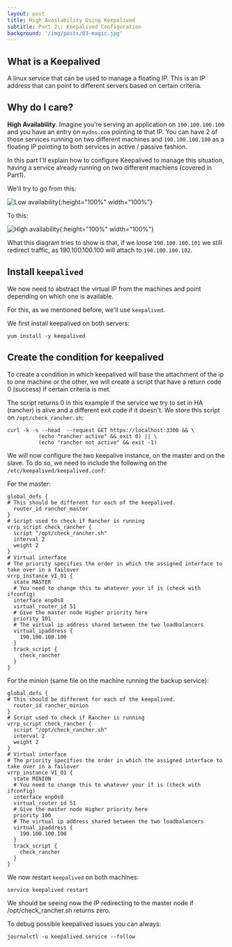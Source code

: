 ```yaml
---
layout: post
title: High Availability Using Keepalived
subtitle: Part 2\: Keepalived Configuration
background: '/img/posts/03-magic.jpg'
---
```


## What is a Keepalived

A linux service that can be used to manage a floating IP. This is an IP address that can point to different servers based on certain criteria.

## Why do I care?

**High Availability**. Imagine you're serving an application on `190.100.100.100` and you have an entry on `mydns.com` pointing to that IP. You can have 2 of those services running on two different machines and `190.100.100.100` as a floating IP pointing to both services in active / passive fashion.


In this part I'll explain how to configure Keepalived to manage this situation, having a service already running on two different machiens (covered in Part1).

We'll try to go from this:

![Low availability](https://i.imgur.com/U8IdGjK.png){:height="100%" width="100%"}

To this:

![High availability](https://i.imgur.com/MqRoyMU.png){:height="100%" width="100%"}

What this diagram tries to show is that, if we loose `190.100.100.101` we still redirect traffic, as 190.100.100.100 will attach to `190.100.100.102`.

## Install `keepalived`
We now need to abstract the virtual IP from the machines and point depending on which one is available.

For this, as we mentioned before, we'll use `keepalived`.

We first install keepalived on both servers:

```
yum install -y keepalived
``` 

## Create the condition for keepalived

To create a condition in which keepalived will base the attachment of the ip to one machine or the other, we will create a script that have a return code 0 (success) if certain criteria is met. 

The script returns 0 in this example if the service we try to set in HA (rancher) is alive and a different exit code if it doesn't. We store this script on `/opt/check_rancher.sh`:

```
curl -k -s --head  --request GET https://localhost:3300 && \
          (echo "rancher active" && exit 0) || \
          (echo "rancher not active" && exit -1)
```


We will now configure the two keepalive instance, on the master and on the slave. To do so, we need to include the following on the `/etc/keepalived/keepalived.conf`:


For the master:

```
global_defs {
# This should be different for each of the keepalived.
  router_id rancher_master
}
# Script used to check if Rancher is running
vrrp_script check_rancher {
  script "/opt/check_rancher.sh"
  interval 2
  weight 2
}
# Virtual interface
# The priority specifies the order in which the assigned interface to take over in a failover
vrrp_instance VI_01 {
  state MASTER
  # You need to change this to whatever your if is (check with ifconfig)
  interface enp0s8
  virtual_router_id 51
  # Give the master node Higher priority here
  priority 101
  # The virtual ip address shared between the two loadbalancers
  virtual_ipaddress {
    190.100.100.100
  }
  track_script {
    check_rancher
  }
}
```

For the minion (same file on the machine running the backup service):

```
global_defs {
# This should be different for each of the keepalived.
  router_id rancher_minion
}
# Script used to check if Rancher is running
vrrp_script check_rancher {
  script "/opt/check_rancher.sh"
  interval 2
  weight 2
}
# Virtual interface
# The priority specifies the order in which the assigned interface to take over in a failover
vrrp_instance VI_01 {
  state MINION
  # You need to change this to whatever your if is (check with ifconfig)
  interface enp0s8
  virtual_router_id 51
  # Give the master node Higher priority here
  priority 100
  # The virtual ip address shared between the two loadbalancers
  virtual_ipaddress {
    190.100.100.100
  }
  track_script {
    check_rancher
  }
}
```

We now restart `keepalived` on both machines:

```
service keepalived restart
```

We should be seeing now the IP redirecting to the master node if /opt/check_rancher.sh returns zero.

To debug possible keepalived issues you can always:

```
journalctl -u keepalived.service --follow
```

